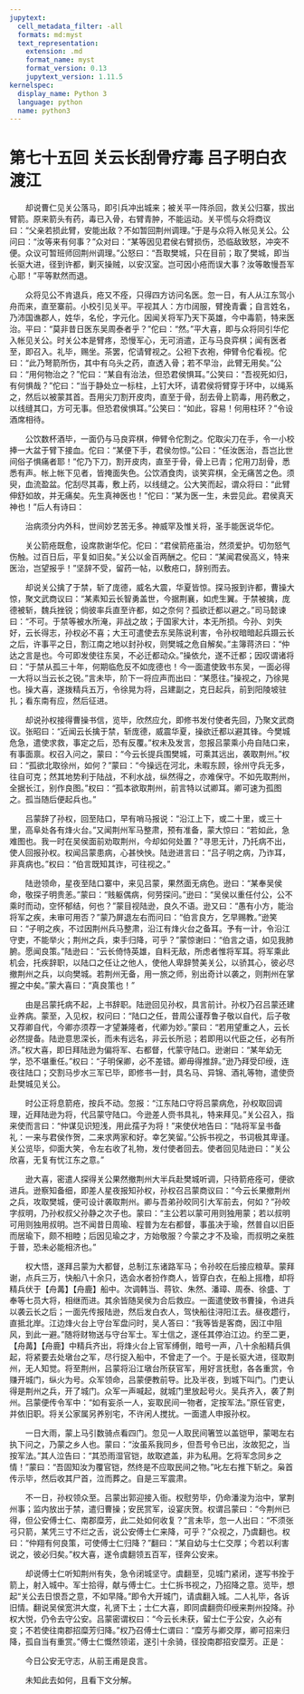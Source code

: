 ```yaml
---
jupytext:
  cell_metadata_filter: -all
  formats: md:myst
  text_representation:
    extension: .md
    format_name: myst
    format_version: 0.13
    jupytext_version: 1.11.5
kernelspec:
  display_name: Python 3
  language: python
  name: python3
---
```

# 第七十五回 关云长刮骨疗毒 吕子明白衣渡江

　　却说曹仁见关公落马，即引兵冲出城来；被关平一阵杀回，救关公归寨，拔出臂箭。原来箭头有药，毒已入骨，右臂青肿，不能运动。关平慌与众将商议曰：“父亲若损此臂，安能出敌？不如暂回荆州调理。”于是与众将入帐见关公。公问曰：“汝等来有何事？”众对曰：“某等因见君侯右臂损伤，恐临敌致怒，冲突不便。众议可暂班师回荆州调理。”公怒曰：“吾取樊城，只在目前；取了樊城，即当长驱大进，径到许都，剿灭操贼，以安汉室。岂可因小疮而误大事？汝等敢慢吾军心耶！”平等默然而退。

　　众将见公不肯退兵，疮又不痊，只得四方访问名医。忽一日，有人从江东驾小舟而来，直至寨前。小校引见关平。平视其人：方巾阔服，臂挽青囊；自言姓名，乃沛国谯郡人，姓华，名伦，字元化。因闻关将军乃天下英雄，今中毒箭，特来医治。平曰：“莫非昔日医东吴周泰者乎？”佗曰：“然。”平大喜，即与众将同引华佗入帐见关公。时关公本是臂疼，恐慢军心，无可消遣，正与马良弈棋；闻有医者至，即召入。礼毕，赐坐。茶罢，佗请臂视之。公袒下衣袍，伸臂令佗看视。佗曰：“此乃弩箭所伤，其中有乌头之药，直透入骨；若不早治，此臂无用矣。”公曰：“用何物治之？”佗曰：“某自有治法，但恐君侯惧耳。”公笑曰：“吾视死如归，有何惧哉？”佗曰：“当于静处立一标柱，上钉大环，请君侯将臂穿于环中，以绳系之，然后以被蒙其首。吾用尖刀割开皮肉，直至于骨，刮去骨上箭毒，用药敷之，以线缝其口，方可无事。但恐君侯惧耳。”公笑曰：“如此，容易！何用柱环？”令设酒席相待。

　　公饮数杯酒毕，一面仍与马良弈棋，伸臂令佗割之。佗取尖刀在手，令一小校捧一大盆于臂下接血。佗曰：“某便下手，君侯勿惊。”公曰：“任汝医治，吾岂比世间俗子惧痛者耶！”佗乃下刀，割开皮肉，直至于骨，骨上已青；佗用刀刮骨，悉悉有声。帐上帐下见者，皆掩面失色。公饮酒食肉，谈笑弈棋，全无痛苦之色。须臾，血流盈盆。佗刮尽其毒，敷上药，以线缝之。公大笑而起，谓众将曰：“此臂伸舒如故，并无痛矣。先生真神医也！”佗曰：“某为医一生，未尝见此。君侯真天神也！”后人有诗曰：

　　治病须分内外科，世间妙艺苦无多。神威罕及惟关将，圣手能医说华佗。

　　关公箭疮既愈，设席款谢华佗。佗曰：“君侯箭疮虽治，然须爱护。切勿怒气伤触。过百日后，平复如旧矣。”关公以金百两酬之。佗曰：“某闻君侯高义，特来医治，岂望报乎！”坚辞不受，留药一帖，以敷疮口，辞别而去。

　　却说关公擒了于禁，斩了庞德，威名大震，华夏皆惊。探马报到许都，曹操大惊，聚文武商议曰：“某素知云长智勇盖世，今据荆襄，如虎生翼。于禁被擒，庞德被斩，魏兵挫锐；倘彼率兵直至许都，如之奈何？孤欲迁都以避之。”司马懿谏曰：“不可。于禁等被水所淹，非战之故；于国家大计，本无所损。今孙、刘失好，云长得志，孙权必不喜；大王可遣使去东吴陈说利害，令孙权暗暗起兵蹑云长之后，许事平之日，割江南之地以封孙权，则樊城之危自解矣。”主簿蒋济曰：“仲达之言是也。今可即发使往东吴，不必迁都动众。”操依允，遂不迁都；因叹谓诸将曰：“于禁从孤三十年，何期临危反不如庞德也！今一面遣使致书东吴，一面必得一大将以当云长之锐。”言未毕，阶下一将应声而出曰：“某愿往。”操视之，乃徐晃也。操大喜，遂拨精兵五万，令徐晃为将，吕建副之，克日起兵，前到阳陵坡驻扎；看东南有应，然后征进。

　　却说孙权接得曹操书信，览毕，欣然应允，即修书发付使者先回，乃聚文武商议。张昭曰：“近闻云长擒于禁，斩庞德，威震华夏，操欲迁都以避其锋。今樊城危急，遣使求救，事定之后，恐有反覆。”权未及发言，忽报吕蒙乘小舟自陆口来，有事面禀。权召入问之，蒙曰：“今云长提兵围樊城，可乘其远出，袭取荆州。”权曰：“孤欲北取徐州，如何？”蒙曰：“今操远在河北，未暇东顾，徐州守兵无多，往自可克；然其地势利于陆战，不利水战，纵然得之，亦难保守。不如先取荆州，全据长江，别作良图。”权曰：“孤本欲取荆州，前言特以试卿耳。卿可速为孤图之。孤当随后便起兵也。”

　　吕蒙辞了孙权，回至陆口，早有哨马报说：“沿江上下，或二十里，或三十里，高阜处各有烽火台。”又闻荆州军马整肃，预有准备，蒙大惊曰：“若如此，急难图也。我一时在吴侯面前劝取荆州，今却如何处置？”寻思无计，乃托病不出，使人回报孙权。权闻吕蒙患病，心甚怏怏。陆逊进言曰：“吕子明之病，乃诈耳，非真病也。”权曰：“伯言既知其诈，可往视之。”

　　陆逊领命，星夜至陆口寨中，来见吕蒙，果然面无病色。逊曰：“某奉吴侯命，敬探子明贵恙。”蒙曰：“贱躯偶病，何劳探问。”逊曰：“吴侯以重任付公，公不乘时而动，空怀郁结，何也？”蒙目视陆逊，良久不语。逊又曰：“愚有小方，能治将军之疾，未审可用否？”蒙乃屏退左右而问曰：“伯言良方，乞早赐教。”逊笑曰：“子明之疾，不过因荆州兵马整肃，沿江有烽火台之备耳。予有一计，令沿江守吏，不能举火；荆州之兵，束手归降，可乎？”蒙惊谢曰：“伯言之语，如见我肺腑。愿闻良策。”陆逊曰：“云长倚恃英雄，自料无敌，所虑者惟将军耳。将军乘此机会，托疾辞职，以陆口之任让之他人，使他人卑辞赞美关公，以骄其心，彼必尽撤荆州之兵，以向樊城。若荆州无备，用一旅之师，别出奇计以袭之，则荆州在掌握之中矣。”蒙大喜曰：“真良策也！”

　　由是吕蒙托病不起，上书辞职。陆逊回见孙权，具言前计。孙权乃召吕蒙还建业养病。蒙至，入见权，权问曰：“陆口之任，昔周公谨荐鲁子敬以自代，后子敬又荐卿自代，今卿亦须荐一才望兼隆者，代卿为妙。”蒙曰：“若用望重之人，云长必然提备。陆逊意思深长，而未有远名，非云长所忌；若即用以代臣之任，必有所济。”权大喜，即日拜陆逊为偏将军、右都督，代蒙守陆口。逊谢曰：“某年幼无学，恐不堪重任。”权曰：“子明保卿，必不差错。卿毋得推辞。”逊乃拜受印绶，连夜往陆口；交割马步水三军已毕，即修书一封，具名马、异锦、酒礼等物，遣使赍赴樊城见关公。

　　时公正将息箭疮，按兵不动。忽报：“江东陆口守将吕蒙病危，孙权取回调理，近拜陆逊为将，代吕蒙守陆口。今逊差人赍书具礼，特来拜见。”关公召入，指来使而言曰：“仲谋见识短浅，用此孺子为将！”来使伏地告曰：“陆将军呈书备礼：一来与君侯作贺，二来求两家和好。幸乞笑留。”公拆书视之，书词极其卑谨。关公览毕，仰面大笑，令左右收了礼物，发付使者回去。使者回见陆逊曰：“关公欣喜，无复有忧江东之意。”

　　逊大喜，密遣人探得关公果然撤荆州大半兵赴樊城听调，只待箭疮痊可，便欲进兵。逊察知备细，即差人星夜报知孙权，孙权召吕蒙商议曰：“今云长果撤荆州之兵，攻取樊城，便可设计袭取荆州。卿与吾弟孙皎同引大军前去，何如？”孙皎字叔明，乃孙权叔父孙静之次子也。蒙曰：“主公若以蒙可用则独用蒙；若以叔明可用则独用叔明。岂不闻昔日周瑜、程普为左右都督，事虽决于瑜，然普自以旧臣而居瑜下，颇不相睦；后因见瑜之才，方始敬服？今蒙之才不及瑜，而叔明之亲胜于普，恐未必能相济也。”

　　权大悟，遂拜吕蒙为大都督，总制江东诸路军马；令孙皎在后接应粮草。蒙拜谢，点兵三万，快船八十余只，选会水者扮作商人，皆穿白衣，在船上摇橹，却将精兵伏于【舟冓】【舟鹿】船中。次调韩当、蒋钦、朱然、潘璋、周泰、徐盛、丁奉等七员大将，相继而进。其余皆随吴侯为合后救应。一面遣使致书曹操，令进兵以袭云长之后；一面先传报陆逊，然后发白衣人，驾快船往浔阳江去。昼夜趱行，直抵北岸。江边烽火台上守台军盘问时，吴人答曰：“我等皆是客商，因江中阻风，到此一避。”随将财物送与守台军士。军士信之，遂任其停泊江边。约至二更，【舟冓】【舟鹿】中精兵齐出，将烽火台上官军缚倒，暗号一声，八十余船精兵俱起，将紧要去处墩台之军，尽行捉入船中，不曾走了一个。于是长驱大进，径取荆州，无人知觉。将至荆州，吕蒙将沿江墩台所获官军，用好言抚慰，各各重赏，令赚开城门，纵火为号。众军领命，吕蒙便教前导。比及半夜，到城下叫门。门吏认得是荆州之兵，开了城门。众军一声喊起，就城门里放起号火。吴兵齐入，袭了荆州。吕蒙便传令军中：“如有妄杀一人，妄取民间一物者，定按军法。”原任官吏，并依旧职。将关公家属另养别宅，不许闲人搅扰。一面遣人申报孙权。

　　一日大雨，蒙上马引数骑点看四门。忽见一人取民间箸笠以盖铠甲，蒙喝左右执下问之，乃蒙之乡人也。蒙曰：“汝虽系我同乡，但吾号令已出，汝故犯之，当按军法。”其人泣告曰：“其恐雨湿官铠，故取遮盖，非为私用。乞将军念同乡之情！”蒙曰：“吾固知汝为覆官铠，然终是不应取民间之物。”叱左右推下斩之。枭首传示毕，然后收其尸首，泣而葬之。自是三军震肃。

　　不一日，孙权领众至。吕蒙出郭迎接入衙。权慰劳毕，仍命潘浚为治中，掌荆州事；监内放出于禁，遣归曹操；安民赏军，设宴庆贺。权谓吕蒙曰：“今荆州已得，但公安傅士仁、南郡糜芳，此二处如何收复？”言未毕，忽一人出曰：“不须张弓只箭，某凭三寸不烂之舌，说公安傅士仁来降，可乎？”众视之，乃虞翻也。权曰：“仲翔有何良策，可使傅士仁归降？”翻曰：“某自幼与士仁交厚；今若以利害说之，彼必归矣。”权大喜，遂令虞翻领五百军，径奔公安来。

　　却说傅士仁听知荆州有失，急令闭城坚守。虞翻至，见城门紧闭，遂写书拴于箭上，射入城中。军士拾得，献与傅士仁。士仁拆书视之，乃招降之意。览毕，想起“关公去日恨吾之意，不如早降。”即令大开城门，请虞翻入城。二人礼毕，各诉旧情。翻说吴侯宽洪大度，礼贤下土；士仁大喜，即同虞翻赍印绶来荆州投降。孙权大悦，仍令去守公安。吕蒙密谓权曰：“今云长未获，留士仁于公安，久必有变；不若使往南郡招糜芳归降。”权乃召傅士仁谓曰：“糜芳与卿交厚，卿可招来归降，孤自当有重赏。”傅士仁慨然领诺，遂引十余骑，径投南郡招安糜芳。正是：

　　今日公安无守志，从前王甫是良言。

　　未知此去如何，且看下文分解。

